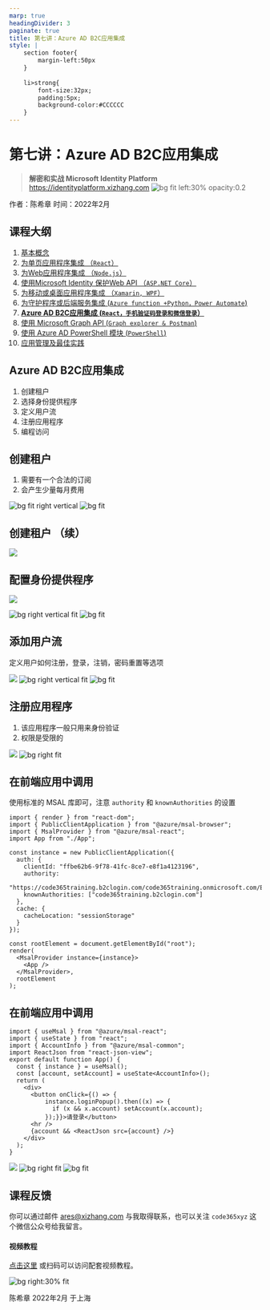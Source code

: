 ```yaml
---
marp: true
headingDivider: 3
paginate: true
title: 第七讲：Azure AD B2C应用集成
style: |
    section footer{
        margin-left:50px
    }
    
    li>strong{
        font-size:32px;
        padding:5px;
        background-color:#CCCCCC
    }
---
```


# 第七讲：Azure AD B2C应用集成 
> **解密和实战 Microsoft Identity Platform**  https://identityplatform.xizhang.com
![bg fit left:30% opacity:0.2](images/aad.png)


作者：陈希章
时间：2022年2月



## 课程大纲
<!--
footer: '**解密和实战 Microsoft Identity Platform**  https://identityplatform.xizhang.com'
-->

1. [基本概念](module1-overview.md)
1. [为单页应用程序集成 （`React`）](module2-spa.md)
1. [为Web应用程序集成 （`Node.js`）](module3-webapp.md)
1. [使用Microsoft Identity 保护Web API （`ASP.NET Core`）](module4-webapi.md)
1. [为移动或桌面应用程序集成 （`Xamarin, WPF`）](module5-desktop-mobile.md)
1. [为守护程序或后端服务集成 (`Azure function +Python，Power Automate`)](module6-deamon-service.md)
1. **[Azure AD B2C应用集成 (`React，手机验证码登录和微信登录`） ](module7-b2c.md)**
1. [使用 Microsoft Graph API (`Graph explorer & Postman`)](module8-msgraph.md)
1. [使用 Azure AD PowerShell 模块 (`PowerShell`)](module9-powershell.md)
1. [应用管理及最佳实践](module10-bestpractices.md)

## <!-- fit -->  Azure AD B2C应用集成
1. 创建租户
1. 选择身份提供程序
1. 定义用户流
1. 注册应用程序
1. 编程访问

##  创建租户

1. 需要有一个合法的订阅
1. 会产生少量每月费用

![bg fit right vertical](images/create-aad-tenant.png)
![bg fit](images/create-aad-b2c-tenant.png)


## 创建租户 （续）
<!-- _footer: '' -->
![](images/use-b2c-3steps.png)

## 配置身份提供程序
<!-- 
请注意github中的redirectUrl的配置

https://docs.microsoft.com/en-us/azure/active-directory-b2c/identity-provider-github?pivots=b2c-user-flow 
 
 -->


![](images/b2c-identityprovider.png)

![bg right vertical fit](images/b2c-localaccount.png)
![bg fit](images/b2c-github.png) 

## 添加用户流

定义用户如何注册，登录，注销，密码重置等选项

![](images/b2c-user-flow-1.png)
![bg right vertical fit](images/b2c-user-flow-2.png)
![bg fit](images/b2c-user-flow-3.png)


## 注册应用程序
1. 该应用程序一般只用来身份验证
1. 权限是受限的
<!-- _footer: '' -->
![](images/aad-b2c-register-spa.png)
![bg right fit](images/b2c-graph-permission.png)


## 在前端应用中调用

使用标准的 MSAL 库即可，注意 `authority` 和 `knownAuthorities` 的设置 
<!-- _footer: '' -->
```tsx
import { render } from "react-dom";
import { PublicClientApplication } from "@azure/msal-browser";
import { MsalProvider } from "@azure/msal-react";
import App from "./App";

const instance = new PublicClientApplication({
  auth: {
    clientId: "ffbe62b6-9f78-41fc-8ce7-e8f1a4123196",
    authority:
      "https://code365training.b2clogin.com/code365training.onmicrosoft.com/B2C_1_signup_signin",
    knownAuthorities: ["code365training.b2clogin.com"]
  },
  cache: {
    cacheLocation: "sessionStorage"
  }
});

const rootElement = document.getElementById("root");
render(
  <MsalProvider instance={instance}>
    <App />
  </MsalProvider>,
  rootElement
);
```

## 在前端应用中调用
<!-- _footer: '' -->
<!-- 范例 https://codesandbox.io/s/module7-spa-b2c-dnvqu -->

```tsx
import { useMsal } from "@azure/msal-react";
import { useState } from "react";
import { AccountInfo } from "@azure/msal-common";
import ReactJson from "react-json-view";
export default function App() {
  const { instance } = useMsal();
  const [account, setAccount] = useState<AccountInfo>();
  return (
    <div>
      <button onClick={() => {
          instance.loginPopup().then((x) => {
            if (x && x.account) setAccount(x.account);
          });}}>请登录</button>
      <hr />
      {account && <ReactJson src={account} />}
    </div>
  );
}

```
![](images/b2c-accountinfo.png)
![bg right fit](images/b2c-login.png)
![bg fit](images/b2c-github-login.png)

## 课程反馈

你可以通过邮件 <ares@xizhang.com> 与我取得联系，也可以关注 `code365xyz` 这个微信公众号给我留言。

#### 视频教程

[点击这里](https://study.163.com/course/introduction.htm?courseId=1212500806&share=2&shareId=400000000620030) 或扫码可以访问配套视频教程。

![bg right:30% fit](images/videocourse.png)


陈希章 2022年2月 于上海